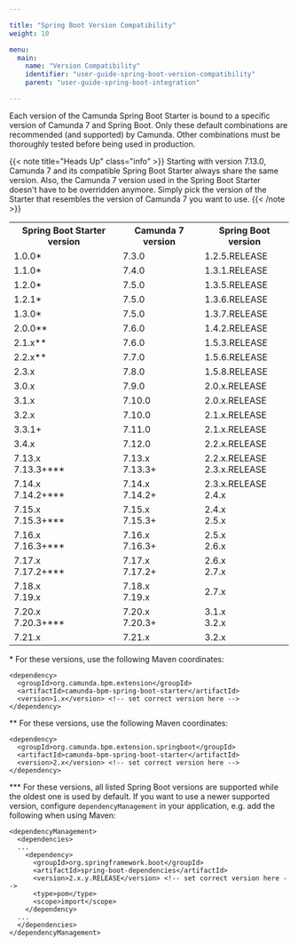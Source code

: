```yaml
---

title: "Spring Boot Version Compatibility"
weight: 10

menu:
  main:
    name: "Version Compatibility"
    identifier: "user-guide-spring-boot-version-compatibility"
    parent: "user-guide-spring-boot-integration"

---
```


Each version of the Camunda Spring Boot Starter is bound to a specific version of Camunda 7 and Spring Boot. 
Only these default combinations are recommended (and supported) by Camunda.
Other combinations must be thoroughly tested before being used in production.

{{< note title="Heads Up" class="info" >}}
  Starting with version 7.13.0, Camunda 7 and its compatible Spring Boot Starter always share the same version.
  Also, the Camunda 7 version used in the Spring Boot Starter doesn't have to be overridden anymore. Simply pick
  the version of the Starter that resembles the version of Camunda 7 you want to use.
{{< /note >}}

<table class="table table-striped">
  <tr>
    <th>Spring Boot Starter version</th>
    <th>Camunda 7 version</th>
    <th>Spring Boot version</th>
  </tr>
  <tr>
    <td>1.0.0&#42;</td>
    <td>7.3.0</td>
    <td>1.2.5.RELEASE</td>
  </tr>
  <tr>
    <td>1.1.0&#42;</td>
    <td>7.4.0</td>
    <td>1.3.1.RELEASE</td>
  </tr>
  <tr>
    <td>1.2.0&#42;</td>
    <td>7.5.0</td>
    <td>1.3.5.RELEASE</td>
  </tr>
  <tr>
    <td>1.2.1&#42;</td>
    <td>7.5.0</td>
    <td>1.3.6.RELEASE</td>
  </tr>
  <tr>
    <td>1.3.0&#42;</td>
    <td>7.5.0</td>
    <td>1.3.7.RELEASE</td>
  </tr>
  <tr>
    <td>2.0.0&#42;&#42;</td>
    <td>7.6.0</td>
    <td>1.4.2.RELEASE</td>
  </tr>
  <tr>
    <td>2.1.x&#42;&#42;</td>
    <td>7.6.0</td>
    <td>1.5.3.RELEASE</td>
  </tr>
  <tr>
    <td>2.2.x&#42;&#42;</td>
    <td>7.7.0</td>
    <td>1.5.6.RELEASE</td>
  </tr>
  <tr>
    <td>2.3.x</td>
    <td>7.8.0</td>
    <td>1.5.8.RELEASE</td>
  </tr>
  <tr>
    <td>3.0.x</td>
    <td>7.9.0</td>
    <td>2.0.x.RELEASE</td>
  </tr>
  <tr>
    <td>3.1.x</td>
    <td>7.10.0</td>
    <td>2.0.x.RELEASE</td>
  </tr>
  <tr>
    <td>3.2.x</td>
    <td>7.10.0</td>
    <td>2.1.x.RELEASE</td>
  </tr>
  <tr>
    <td>3.3.1+</td>
    <td>7.11.0</td>
    <td>2.1.x.RELEASE</td>
  </tr>
  <tr>
    <td>3.4.x</td>
    <td>7.12.0</td>
    <td>2.2.x.RELEASE</td>
  </tr>
  <tr>
    <td>7.13.x<br/>7.13.3+&#42;&#42;&#42;</td>
    <td>7.13.x<br/>7.13.3+</td>
    <td>2.2.x.RELEASE<br/>2.3.x.RELEASE</td>
  </tr>
  <tr>
    <td>7.14.x<br/>7.14.2+&#42;&#42;&#42;</td>
    <td>7.14.x<br/>7.14.2+</td>
    <td>2.3.x.RELEASE<br/>2.4.x</td>
  </tr>
  <tr>
    <td>7.15.x<br/>7.15.3+&#42;&#42;&#42;</td>
    <td>7.15.x<br/>7.15.3+</td>
    <td>2.4.x<br/>2.5.x</td>
  </tr>
  <tr>
    <td>7.16.x<br/>7.16.3+&#42;&#42;&#42;</td>
    <td>7.16.x<br/>7.16.3+</td>
    <td>2.5.x<br/>2.6.x</td>
  </tr>
  <tr>
    <td>7.17.x<br/>7.17.2+&#42;&#42;&#42;</td>
    <td>7.17.x<br/>7.17.2+</td>
    <td>2.6.x<br/>2.7.x</td>
  </tr>
  <tr>
    <td>7.18.x<br/>7.19.x</td>
    <td>7.18.x<br/>7.19.x</td>
    <td>2.7.x</td>
  </tr>
  <tr>
    <td>7.20.x<br/>7.20.3+&#42;&#42;&#42;</td>
    <td>7.20.x<br/>7.20.3+</td>
    <td>3.1.x<br/>3.2.x</td>
  </tr>
  <tr>
    <td>7.21.x</td>
    <td>7.21.x</td>
    <td>3.2.x</td>
  </tr>
</table>

\* For these versions, use the following Maven coordinates:
```
<dependency>
  <groupId>org.camunda.bpm.extension</groupId>
  <artifactId>camunda-bpm-spring-boot-starter</artifactId>
  <version>1.x</version> <!-- set correct version here -->
</dependency>
```

\*\* For these versions, use the following Maven coordinates:
```
<dependency>
  <groupId>org.camunda.bpm.extension.springboot</groupId>
  <artifactId>camunda-bpm-spring-boot-starter</artifactId>
  <version>2.x</version> <!-- set correct version here -->
</dependency>
```

\*\*\* For these versions, all listed Spring Boot versions are supported 
while the oldest one is used by default. If you want to use a newer supported version,
configure `dependencyManagement` in your application, e.g. add the following when using Maven:
```
<dependencyManagement>
  <dependencies>
  ...
    <dependency>
      <groupId>org.springframework.boot</groupId>
      <artifactId>spring-boot-dependencies</artifactId>
      <version>2.x.y.RELEASE</version> <!-- set correct version here -->
      <type>pom</type>
      <scope>import</scope>
    </dependency>
  ...
  </dependencies>
</dependencyManagement>
```
